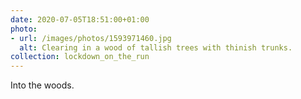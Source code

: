 ```yaml
---
date: 2020-07-05T18:51:00+01:00
photo:
- url: /images/photos/1593971460.jpg
  alt: Clearing in a wood of tallish trees with thinish trunks.
collection: lockdown_on_the_run
---
```

Into the woods.
